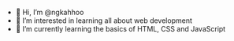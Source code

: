 - 👋 Hi, I’m @ngkahhoo
- 👀 I’m interested in learning all about web development
- 🌱 I’m currently learning the basics of HTML, CSS and JavaScript

<!---
ngkahhoo/ngkahhoo is a ✨ special ✨ repository because its `README.md` (this file) appears on your GitHub profile.
You can click the Preview link to take a look at your changes.
--->
